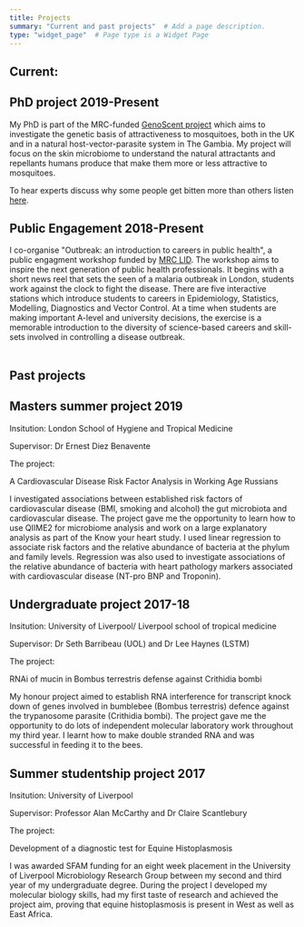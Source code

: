 ```yaml
---
title: Projects
summary: "Current and past projects"  # Add a page description.
type: "widget_page"  # Page type is a Widget Page
---
```


## **Current:**
## **PhD project 2019-Present**

My PhD is part of the MRC-funded [GenoScent project](https://www.lshtm.ac.uk/research/centres-projects-groups/genoscent) which aims to investigate the genetic basis of attractiveness to mosquitoes, both in the UK and in a natural host-vector-parasite system in The Gambia. My project will focus on the skin microbiome to understand the natural attractants and repellants humans produce that make them more or less attractive to mosquitoes.

To hear experts discuss why some people get bitten more than others listen [here](https://www.bbc.co.uk/sounds/play/w3csz1vc).

## **Public Engagement 2018-Present**

I co-organise "Outbreak: an introduction to careers in public health", a public engagment workshop funded by [MRC LID](https://mrc-lid.lshtm.ac.uk). The workshop aims to inspire the next generation of public health professionals. It begins with a short news reel that sets the seen of a malaria outbreak in London, students work against the clock to fight the disease. There are five interactive stations which introduce students to careers in Epidemiology, Statistics, Modelling, Diagnostics and Vector Control. At a time when students are making important A-level and university decisions, the exercise is a memorable introduction to the diversity of science-based careers and skill-sets involved in controlling a disease outbreak.  
<br>
## **Past projects**
## **Masters summer project 2019**

Insitution: London School of Hygiene and Tropical Medicine 

Supervisor: Dr Ernest Diez Benavente

The project: 

A Cardiovascular Disease Risk Factor Analysis in Working Age Russians 

I investigated associations between established risk factors of cardiovascular disease (BMI, smoking and alcohol) the gut microbiota and cardiovascular disease. The project gave me the opportunity to learn how to use QIIME2 for microbiome analysis and work on a large explanatory analysis as part of the Know your heart study. I used linear regression to associate risk factors and the relative abundance of bacteria at the phylum and family levels. Regression was also used to investigate associations of the relative abundance of bacteria with heart pathology markers associated with cardiovascular disease (NT-pro BNP and Troponin). 


## **Undergraduate project 2017-18**

Insitution: University of Liverpool/ Liverpool school of tropical medicine

Supervisor: Dr Seth Barribeau (UOL) and Dr Lee Haynes (LSTM)

The project: 

RNAi of mucin in Bombus terrestris defense against Crithidia bombi

My honour project aimed to establish RNA interference for transcript knock down of genes involved in bumblebee (Bombus terrestris) defence against the trypanosome parasite (Crithidia bombi). The project gave me the opportunity to do lots of independent molecular laboratory work throughout my third year. I learnt how to make double stranded RNA and was successful in feeding it to the bees. 


## **Summer studentship project 2017**

Insitution: University of Liverpool

Supervisor: Professor Alan McCarthy and Dr Claire Scantlebury

The project: 

Development of a diagnostic test for Equine Histoplasmosis

I was awarded SFAM funding for an eight week placement in the University of Liverpool Microbiology Research Group between my second and third year of my undergraduate degree. During the project I developed my molecular biology skills, had my first taste of research and achieved the project aim, proving that equine histoplasmosis is present in West as well as East Africa. 

